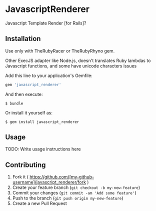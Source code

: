 # JavascriptRenderer

Javascript Template Render [for Rails]?

## Installation

Use only with TheRubyRacer or TheRubyRhyno gem.

Other ExecJS adapter like Node.js, doesn't translates Ruby lambdas to Javascript functions, and some have unicode characters issues

Add this line to your application's Gemfile:

```ruby
gem 'javascript_renderer'
```

And then execute:

    $ bundle

Or install it yourself as:

    $ gem install javascript_renderer

## Usage

TODO: Write usage instructions here

## Contributing

1. Fork it ( https://github.com/[my-github-username]/javascript_renderer/fork )
2. Create your feature branch (`git checkout -b my-new-feature`)
3. Commit your changes (`git commit -am 'Add some feature'`)
4. Push to the branch (`git push origin my-new-feature`)
5. Create a new Pull Request
